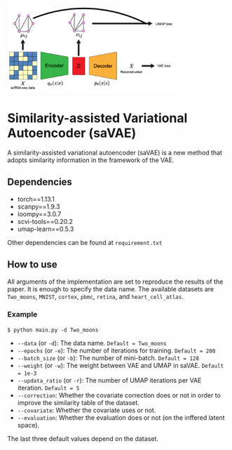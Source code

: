 <img src="/imgs/saVAE.png" width="75%" height="75%">

# Similarity-assisted Variational Autoencoder (saVAE)
A similarity-assisted variational autoencoder (saVAE) is a new method that adopts similarity information in the framework of the VAE. 

## Dependencies
* torch==1.13.1
* scanpy==1.9.3
* loompy==3.0.7
* scvi-tools==0.20.2
* umap-learn==0.5.3

Other dependencies can be found at `requirement.txt`

## How to use
All arguments of the implementation are set to reproduce the results of the paper. It is enough to specify the data name. The available datasets are `Two_moons`, `MNIST`, `cortex`, `pbmc`, `retina`, and `heart_cell_atlas`.

### Example
    $ python main.py -d Two_moons
* `--data` (or `-d`): The data name. `Default = Two_moons`
* `--epochs` (or `-e`): The number of iterations for training. `Default = 200`
* `--batch_size` (or `-b`): The number of mini-batch. `Default = 128`
* `--weight` (or `-w`): The weight between VAE and UMAP in saVAE. `Default = 1e-3`
* `--updata_ratio` (or `-r`): The number of UMAP iterations per VAE iteration. `Default = 5`
* `--correction`: Whether the covariate correction does or not in order to improve the similarity table of the dataset.
* `--covariate`: Whether the covariate uses or not.
* `--evaluation`: Whether the evaluation does or not (on the inffered latent space).   

The last three default values depend on the dataset.


